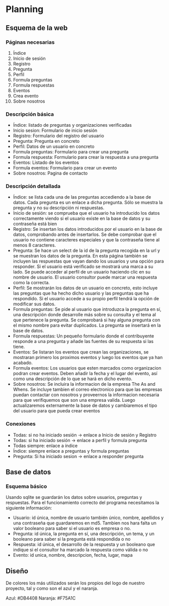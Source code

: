 # Planning 

## Esquema de la web

### Páginas necesarias

1. Índice
1. Inicio de sesión
1. Registro
1. Pregunta
1. Perfil
1. Formula preguntas
1. Formula respuestas
1. Eventos
1. Crea evento
1. Sobre nosotros

### Descripción básica

* Índice: listado de preguntas y organizaciones verificadas
* Inicio sesion: Formulario de inicio sesión
* Registro: Formulario del registro del usuario
* Pregunta: Pregunta en concreto
* Perfil: Datos de un usuario en concreto
* Formula preguntas: Formulario para crear una pregunta
* Formula respuesta: Formulario para crear la respuesta a una pregunta
* Eventos: Listado de los eventos
* Formula eventos: Formulario para crear un evento
* Sobre nosotros: Pagina de contacto

### Descripción detallada

* Índice: se lista cada una de las preguntas accediendo a la base de datos. Cada pregunta es un enlace a dicha pregunta. Sólo se muestra la pregunta y no su descripción ni respuestas.
* Inicio de sesión: se comprueba que el usuario ha introducido los datos correctamente viendo si el usuario existe en la base de datos y su contraseña está bien
* Registro: Se insertan los datos introducidos por el usuario en la base de datos, comprobando antes de insertarlos. Se debe comprobar que el usuario no contiene caracteres especiales y que la contraseña tiene al menos 8 caracteres.
* Pregunta: Se hace un select de la id de la pregunta recogida en la url y se muestran los datos de la pregunta. En esta página también se incluyen las respuestas que vayan dando los usuarios y una opción para responder. Si el usuario está verificado se mostrará una marca a su lado. Se puede acceder al perfil de un usuario haciendo clic en su nombre de usuario. El usuario consultor puede marcar una respuesta como la correcta.
* Perfil: Se mostrarán los datos de un usuario en concreto, esto incluye las preguntas que ha hecho dicho usuario y las preguntas que ha respondido. Si el usuario accede a su propio perfil tendrá la opción de modificar sus datos.
* Formula preguntas: Se pide al usuario que introduzca la pregunta en sí, una descripción donde desarrolle más sobre su consulta y el tema al que pertenece la pregunta. Se comprobará si hay alguna pregunta con el mismo nombre para evitar duplicados. La pregunta se insertará en la base de datos.
* Formula respuestas: Un pequeño formulario donde el contribuyente responde a una pregunta y añade las fuentes de su respuesta si las tiene.
* Eventos: Se listaran los eventos que crean las organizaciones, se mostraran primero los proximos eventos y luego los eventos que ya han acabado. 
* Formula eventos: Los usuarios que esten marcados como organizacion podran crear eventos. Deben añadir la fecha y el lugar del evento, así como una descripción de lo que se hará en dicho evento. 
* Sobre nosotros: Se incluira la informacion de la empresa The As and Whens. Se incluye tambien el correo electronico para que las empresas puedan contactar con nosotros y proveernos la informacion necesaria para que verifiquemos que son una empresa valida. Luego actualizaremos externamente la base de datos y cambiaremos el tipo del usuario para que pueda crear eventos 

### Conexiones

* Todas: si no ha iniciado sesión -> enlace a Inicio de sesión y Registro
* Todas: si ha iniciado sesión -> enlace a perfil y formula pregunta
* Todas siempre: enlace a índice
* Índice: siempre enlace a preguntas y formula preguntas
* Pregunta: Si ha iniciado sesion -> enlace a responder pregunta

## Base de datos

### Esquema básico

Usando sqlite se guardarán los datos sobre usuarios, preguntas y respuestas. Para el funcionamiento correcto del programa necesitamos la siguiente información:
* Usuario: id única, nombre de usuario también único, nombre, apellidos y una contraseña que guardaremos en md5. Tambien nos hara falta un valor booleano para saber si el usuario es empresa o no. 
* Pregunta: id única, la pregunta en sí, una descripción, un tema, y un booleano para saber si la pregunta está respondida o no
* Respuesta: id única, el desarrollo de la respuesta y un booleano que indique si el consultor ha marcado la respuesta como válida o no
* Evento: id unica, nombre, descripcion, fecha, lugar, mapa

## Diseño
De colores los más utilizados serán los propios del logo de nuestro proyecto, tal y como son el azul y el naranja.

Azul: #DB4408
Naranja: #F75A1C


